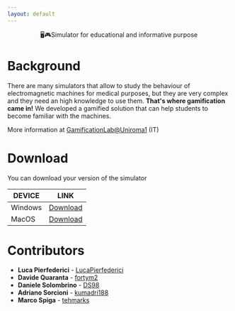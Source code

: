 ```yaml
---
layout: default
---
```

<div class="claim" align="center">
   🖥️🎮Simulator for educational and informative purpose
</div>

# Background

There are many simulators that allow to study the behaviour of electromagnetic machines for medical purposes, but they are very complex and they need an high knowledge to use them.
**That's where gamification came in!**
We developed a gamified solution that can help students to become familiar with  the machines.

More information at [GamificationLab@Uniroma1](http://gamificationlab.uniroma1.it/corsi/gamification-and-game-design/progetti-gamificationlab-2019/#playing-with-nibs) (IT)

# Download

You can download your version of the simulator

| DEVICE  | LINK |
| ------- | --- |
| Windows | [Download](https://github.com/playingwithnibs/playingwithnibs/releases/download/0.1/PlayingWithNIBS-Win.zip) |
| MacOS   | [Download](https://github.com/playingwithnibs/playingwithnibs/releases/download/0.1/PlayingWithNIBS-Mac.zip) |

# Contributors
* **Luca Pierfederici** - [LucaPierfederici](https://github.com/LucaPierfederici)
* **Davide Quaranta** - [fortym2](https://github.com/fortym2)
* **Daniele Solombrino** - [DS98](https://github.com/DS98)
* **Adriano Sorcioni** - [kumadri188](https://github.com/kumadri188)
* **Marco Spiga** - [tehmarks](https://github.com/tehmarks)

